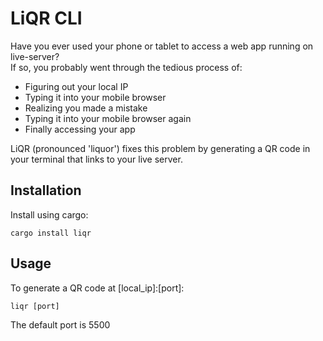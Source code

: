 # LiQR CLI

Have you ever used your phone or tablet to access a web app running on live-server?\
If so, you probably went through the tedious process of:

* Figuring out your local IP
* Typing it into your mobile browser
* Realizing you made a mistake
* Typing it into your mobile browser again
* Finally accessing your app

LiQR (pronounced 'liquor') fixes this problem by generating a QR code in your terminal that links to your live server.

## Installation
Install using cargo:
```
cargo install liqr
```

## Usage

To generate a QR code at [local_ip]:[port]:
```
liqr [port]
```
The default port is 5500
